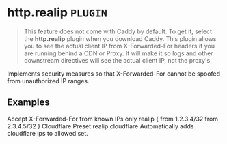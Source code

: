 # http.realip  `PLUGIN`
> This feature does not come with Caddy by default. To get it, select the **http.realip** plugin when you download Caddy.
This plugin allows you to see the actual client IP from X-Forwarded-For headers if you are running behind a CDN or Proxy. It will make it so logs and other downstream directives will see the actual client IP, not the proxy's.

Implements security measures so that X-Forwarded-For cannot be spoofed from unauthorized IP ranges.

## Examples
Accept X-Forwarded-For from known IPs only
realip {
    from 1.2.3.4/32
    from 2.3.4.5/32
}
Cloudflare Preset
realip cloudflare
Automatically adds cloudflare ips to allowed set.
